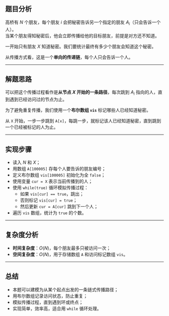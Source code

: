 

## 题目分析

高桥有 $N$ 个朋友，每个朋友 $i$ 会把秘密告诉另一个指定的朋友 $A_i$（只会告诉一个人）。  
当某个朋友得知秘密后，他会立即传播给他的目标朋友，前提是对方还不知道。

一开始只有朋友 $X$ 知道秘密。我们要统计最终有多少个朋友会知道这个秘密。

从传播方式看，这是一个**单向的传递链**，每个人只会告诉一个人。

---

## 解题思路

可以把这个传播过程看作是**从节点 $X$ 开始的一条路径**，每次跳到 $A_i$ 指向的人，直到遇到已经访问过的节点为止。

为了避免重复传播，我们使用一个**布尔数组 `vis`** 标记哪些人已经知道秘密。

从 `X` 开始，一步一步跳到 `A[x]`，每跳一步，就标记该人已经知道秘密，直到跳到一个已经被标记的人为止。

---



## 实现步骤

- 读入 $N$ 和 $X$；
- 用数组 `A[100005]` 存每个人要告诉的朋友编号；
- 定义布尔数组 `vis[100005]` 初始化为全 `false`；
- 使用变量 `cur = X` 表示当前传播到的人；
- 使用 `while(true)` 循环模拟传播过程：
    - 如果 `vis[cur] == true`，跳出；
    - 否则标记 `vis[cur] = true`；
    - 然后更新 `cur = A[cur]` 跳到下一个人；
- 遍历 `vis` 数组，统计为 `true` 的个数。

---

## 复杂度分析

- **时间复杂度**：$O(N)$，每个朋友最多只被访问一次；
- **空间复杂度**：$O(N)$，用于存储数组 `A` 和访问标记数组 `vis`。

---

## 总结

- 本题可以建模为从某个起点出发的一条链式传播路径；
- 用布尔数组记录访问状态，防止重复；
- 模拟传播过程，直到遇到环或终点；
- 实现简单，效率高，适合用 `while` 循环处理。
